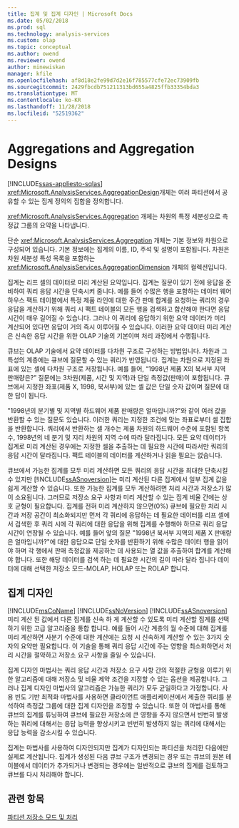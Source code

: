 ```yaml
---
title: 집계 및 집계 디자인 | Microsoft Docs
ms.date: 05/02/2018
ms.prod: sql
ms.technology: analysis-services
ms.custom: olap
ms.topic: conceptual
ms.author: owend
ms.reviewer: owend
author: minewiskan
manager: kfile
ms.openlocfilehash: af8d18e2fe99d7d2e16f785577cfe72ec73909fb
ms.sourcegitcommit: 2429fbcdb751211313bd655a4825ffb33354bda3
ms.translationtype: MT
ms.contentlocale: ko-KR
ms.lasthandoff: 11/28/2018
ms.locfileid: "52519362"
---
```

# <a name="aggregations-and-aggregation-designs"></a>Aggregations and Aggregation Designs
[!INCLUDE[ssas-appliesto-sqlas](../../includes/ssas-appliesto-sqlas.md)]
  <xref:Microsoft.AnalysisServices.AggregationDesign>개체는 여러 파티션에서 공유할 수 있는 집계 정의의 집합을 정의합니다.  
  
 <xref:Microsoft.AnalysisServices.Aggregation> 개체는 차원의 특정 세분성으로 측정값 그룹의 요약을 나타냅니다.  
  
 단순 <xref:Microsoft.AnalysisServices.Aggregation> 개체는 기본 정보와 차원으로 구성되어 있습니다. 기본 정보에는 집계의 이름, ID, 주석 및 설명이 포함됩니다. 차원은 차원 세분성 특성 목록을 포함하는 <xref:Microsoft.AnalysisServices.AggregationDimension> 개체의 컬렉션입니다.  
  
 집계는 리프 셀의 데이터로 미리 계산된 요약입니다. 집계는 질문이 있기 전에 응답을 준비하여 쿼리 응답 시간을 단축시켜 줍니다. 예를 들어 수많은 행을 포함하는 데이터 웨어하우스 팩트 테이블에서 특정 제품 라인에 대한 주간 판매 합계를 요청하는 쿼리의 경우 응답을 계산하기 위해 쿼리 시 팩트 테이블의 모든 행을 검색하고 합산해야 한다면 응답 시간이 매우 길어질 수 있습니다. 그러나 이 쿼리에 응답하기 위한 요약 데이터가 미리 계산되어 있다면 응답이 거의 즉시 이루어질 수 있습니다. 이러한 요약 데이터 미리 계산은 신속한 응답 시간을 위한 OLAP 기술의 기본이며 처리 과정에서 수행됩니다.  
  
 큐브는 OLAP 기술에서 요약 데이터를 다차원 구조로 구성하는 방법입니다. 차원과 그 특성의 계층에는 큐브에 질문할 수 있는 쿼리가 반영됩니다. 집계는 차원으로 지정된 좌표에 있는 셀에 다차원 구조로 저장됩니다. 예를 들어, “1998년 제품 X의 북서부 지역 판매량은?” 질문에는 3차원(제품, 시간 및 지역)과 단일 측정값(판매)이 포함됩니다. 큐브에서 지정한 좌표(제품 X, 1998, 북서부)에 있는 셀 값은 단일 숫자 값이며 질문에 대한 답이 됩니다.  
  
 "1998년의 분기별 및 지역별 하드웨어 제품 판매량은 얼마입니까?"와 같이 여러 값을 반환할 수 있는 질문도 있습니다. 이러한 쿼리는 지정한 조건에 맞는 좌표로부터 셀 집합을 반환합니다. 쿼리에서 반환하는 셀 개수는 제품 차원의 하드웨어 수준에 포함된 항목 수, 1998년의 네 분기 및 지리 차원의 지역 수에 따라 달라집니다. 모든 요약 데이터가 집계로 미리 계산된 경우에는 지정한 셀을 추출하는 데 필요한 시간에 따라서만 쿼리의 응답 시간이 달라집니다. 팩트 테이블의 데이터를 계산하거나 읽을 필요는 없습니다.  
  
 큐브에서 가능한 집계를 모두 미리 계산하면 모든 쿼리의 응답 시간을 최대한 단축시킬 수 있지만 [!INCLUDE[ssASnoversion](../../includes/ssasnoversion-md.md)]는 미리 계산된 다른 집계에서 일부 집계 값을 쉽게 계산할 수 있습니다. 또한 가능한 집계를 모두 계산하려면 처리 시간과 저장소가 많이 소요됩니다. 그러므로 저장소 요구 사항과 미리 계산할 수 있는 집계 비율 간에는 상호 균형이 필요합니다. 집계를 전혀 미리 계산하지 않으면(0%) 큐브에 필요한 처리 시간과 저장 공간이 최소화되지만 먼저 각 쿼리에 응답하는 데 필요한 데이터를 리프 셀에서 검색한 후 쿼리 시에 각 쿼리에 대한 응답을 위해 집계를 수행해야 하므로 쿼리 응답 시간이 연장될 수 있습니다. 예를 들어 앞의 질문 "1998년 북서부 지역의 제품 X 판매량은 얼마입니까?"에 대한 응답으로 단일 숫자를 반환하기 위해 수많은 데이터 행을 읽어야 하며 각 행에서 판매 측정값을 제공하는 데 사용되는 열 값을 추출하여 합계를 계산해야 합니다. 또한 해당 데이터를 검색 하는 데 필요한 시간의 길이 따라 달라 집니다 데이터에 대해 선택한 저장소 모드-MOLAP, HOLAP 또는 ROLAP 합니다.  
  
## <a name="designing-aggregations"></a>집계 디자인  
 [!INCLUDE[msCoName](../../includes/msconame-md.md)] [!INCLUDE[ssNoVersion](../../includes/ssnoversion-md.md)] [!INCLUDE[ssASnoversion](../../includes/ssasnoversion-md.md)] 미리 계산 된 값에서 다른 집계를 신속 하 게 계산할 수 있도록 미리 계산할 집계를 선택 하기 위한 고급 알고리즘을 통합 합니다. 예를 들어 시간 계층의 월 수준에 대해 집계를 미리 계산하면 사분기 수준에 대한 계산에는 요청 시 신속하게 계산할 수 있는 3가지 숫자의 요약만 필요합니다. 이 기술을 통해 쿼리 응답 시간에 주는 영향을 최소화하면서 처리 시간을 절약하고 저장소 요구 사항을 줄일 수 있습니다.  
  
 집계 디자인 마법사는 쿼리 응답 시간과 저장소 요구 사항 간의 적절한 균형을 이루기 위한 알고리즘에 대해 저장소 및 비율 제약 조건을 지정할 수 있는 옵션을 제공합니다. 그러나 집계 디자인 마법사의 알고리즘은 가능한 쿼리가 모두 균일하다고 가정합니다. 사용 빈도 기반 최적화 마법사를 사용하면 클라이언트 애플리케이션에서 제출한 쿼리를 분석하여 측정값 그룹에 대한 집계 디자인을 조정할 수 있습니다. 또한 이 마법사를 통해 큐브의 집계를 튜닝하여 큐브에 필요한 저장소에 큰 영향을 주지 않으면서 빈번히 발생하는 쿼리에 대해서는 응답 능력을 향상시키고 빈번히 발생하지 않는 쿼리에 대해서는 응답 능력을 감소시킬 수 있습니다.  
  
 집계는 마법사를 사용하여 디자인되지만 집계가 디자인되는 파티션을 처리한 다음에만 실제로 계산됩니다. 집계가 생성된 다음 큐브 구조가 변경되는 경우 또는 큐브의 원본 테이블에서 데이터가 추가되거나 변경되는 경우에는 일반적으로 큐브의 집계를 검토하고 큐브를 다시 처리해야 합니다.  
  
## <a name="see-also"></a>관련 항목  
 [파티션 저장소 모드 및 처리](../../analysis-services/multidimensional-models-olap-logical-cube-objects/partitions-partition-storage-modes-and-processing.md)  
  
  
